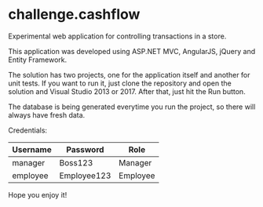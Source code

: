 # challenge.cashflow
Experimental web application for controlling transactions in a store.

This application was developed using ASP.NET MVC, AngularJS, jQuery and Entity Framework.

The solution has two projects, one for the application itself and another for unit tests.
If you want to run it, just clone the repository and open the solution and Visual Studio 2013 or 2017. After that, just hit the Run button.

The database is being generated everytime you run the project, so there will always have fresh data.

Credentials:

| Username | Password | Role |
|--- | --- | --- |
| manager | Boss123 | Manager |
| employee | Employee123 | Employee |

Hope you enjoy it!
